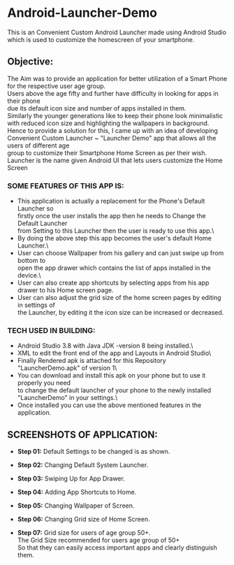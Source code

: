 # Android-Launcher-Demo
This is an Convenient Custom Android Launcher made using Android Studio which is used to customize the homescreen of your smartphone.
## Objective: 
The Aim was to provide an application for better utilization of a Smart Phone for the respective user age group.\
Users above the age fifty and further have difficulty in looking for apps in their phone\
due its default icon size and number of apps installed in them.\
Similarly the younger generations like to keep their phone look minimalistic\
with reduced icon size and highlighting the wallpapers in background.\
Hence to provide a solution for this, I came up with an idea of developing\
Convenient Custom Launcher ~ "Launcher Demo" app that allows all the users of different age\
group to customize their Smartphone Home Screen as per their wish.\
Launcher is the name given Android UI that lets users customize the Home Screen

### SOME FEATURES OF THIS APP IS:

* This application is actually a replacement for the Phone's Default Launcher so\
firstly once the user installs the app then he needs to Change the Default Launcher\
from Setting to this Launcher then the user is ready to use this app.\
* By doing the above step this app becomes the user's default Home Launcher.\
* User can choose Wallpaper from his gallery and can just swipe up from bottom to\
open the app drawer which contains the list of apps installed in the device.\
* User can also create app shortcuts by selecting apps from his app drawer to his Home screen page.
* User can also adjust the grid size of the home screen pages by editing in settings of\
the Launcher, by editing it the icon size can be increased or decreased.

### TECH USED IN BUILDING:

* Android Studio 3.8 with Java JDK -version 8 being installed.\
* XML to edit the front end of the app and Layouts in Android Studio\
* Finally Rendered apk is attached for this Repository "LauncherDemo.apk" of version 1\
* You can download and install this apk on your phone but to use it properly you need\
to change the default launcher of your phone to the newly installed "LauncherDemo" in your settings.\
* Once installed you can use the above mentioned features in the application.

## SCREENSHOTS OF APPLICATION: 

* **Step 01:** Default Settings to be changed is as shown.

* **Step 02:** Changing Default System Launcher.

* **Step 03:** Swiping Up for App Drawer.

* **Step 04:** Adding App Shortcuts to Home.

* **Step 05:** Changing Wallpaper of Screen.

* **Step 06:** Changing Grid size of Home Screen.

* **Step 07:** Grid size for users of age group 50+.\
The Grid Size recommended for users age group of 50+\
So that they can easily access important apps and clearly distinguish them.
